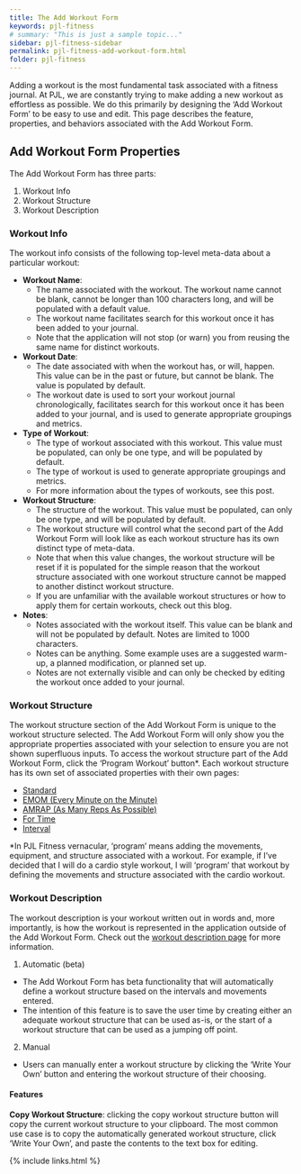 ```yaml
---
title: The Add Workout Form
keywords: pjl-fitness
# summary: "This is just a sample topic..."
sidebar: pjl-fitness-sidebar
permalink: pjl-fitness-add-workout-form.html
folder: pjl-fitness
---
```


Adding a workout is the most fundamental task associated with a fitness journal. At PJL, we are constantly trying to make adding a new workout as effortless as possible. We do this primarily by designing the ‘Add Workout Form’ to be easy to use and edit. This page describes the feature, properties, and behaviors associated with the Add Workout Form.

## Add Workout Form Properties

The Add Workout Form has three parts:

1. Workout Info
2. Workout Structure
3. Workout Description

### Workout Info

The workout info consists of the following top-level meta-data about a particular workout:

- **Workout Name**:
  - The name associated with the workout. The workout name cannot be blank, cannot be longer than 100 characters long, and will be populated with a default value.
  - The workout name facilitates search for this workout once it has been added to your journal.
  - Note that the application will not stop (or warn) you from reusing the same name for distinct workouts.
- **Workout Date**:
  - The date associated with when the workout has, or will, happen. This value can be in the past or future, but cannot be blank. The value is populated by default.
  - The workout date is used to sort your workout journal chronologically, facilitates search for this workout once it has been added to your journal, and is used to generate appropriate groupings and metrics.
- **Type of Workout**:
  - The type of workout associated with this workout. This value must be populated, can only be one type, and will be populated by default.
  - The type of workout is used to generate appropriate groupings and metrics.
  - For more information about the types of workouts, see this post.
- **Workout Structure**:
  - The structure of the workout. This value must be populated, can only be one type, and will be populated by default.
  - The workout structure will control what the second part of the Add Workout Form will look like as each workout structure has its own distinct type of meta-data.
  - Note that when this value changes, the workout structure will be reset if it is populated for the simple reason that the workout structure associated with one workout structure cannot be mapped to another distinct workout structure.
  - If you are unfamiliar with the available workout structures or how to apply them for certain workouts, check out this blog.
- **Notes**:
  - Notes associated with the workout itself. This value can be blank and will not be populated by default. Notes are limited to 1000 characters.
  - Notes can be anything. Some example uses are a suggested warm-up, a planned modification, or planned set up.
  - Notes are not externally visible and can only be checked by editing the workout once added to your journal.

### Workout Structure

The workout structure section of the Add Workout Form is unique to the workout structure selected. The Add Workout Form will only show you the appropriate properties associated with your selection to ensure you are not shown superfluous inputs.
To access the workout structure part of the Add Workout Form, click the ‘Program Workout’ button\*. Each workout structure has its own set of associated properties with their own pages:

- [Standard](pjl-fitness-workout-structures.html#the-standard-workout-workout-structure)
- [EMOM (Every Minute on the Minute)](pjl-fitness-workout-structures.html#the-emom-workout-workout-structure)
- [AMRAP (As Many Reps As Possible)](pjl-fitness-workout-structures.html#the-amrap-workout-workout-structure)
- [For Time](pjl-fitness-workout-structures.html#the-for-time-workout-workout-structure)
- [Interval](pjl-fitness-workout-structures.html#the-interval-workout-workout-structure)

\*In PJL Fitness vernacular, ‘program’ means adding the movements, equipment, and structure associated with a workout. For example, if I’ve decided that I will do a cardio style workout, I will ‘program’ that workout by defining the movements and structure associated with the cardio workout.

### Workout Description

The workout description is your workout written out in words and, more importantly, is how the workout is represented in the application outside of the Add Workout Form. Check out the [workout description page](pjl-fitness-workout-description) for more information.

1. Automatic (beta)

- The Add Workout Form has beta functionality that will automatically define a workout structure based on the intervals and movements entered.
- The intention of this feature is to save the user time by creating either an adequate workout structure that can be used as-is, or the start of a workout structure that can be used as a jumping off point.

2. Manual

- Users can manually enter a workout structure by clicking the ‘Write Your Own’ button and entering the workout structure of their choosing.

#### Features

**Copy Workout Structure**: clicking the copy workout structure button will copy the current workout structure to your clipboard. The most common use case is to copy the automatically generated workout structure, click ‘Write Your Own’, and paste the contents to the text box for editing.

{% include links.html %}
